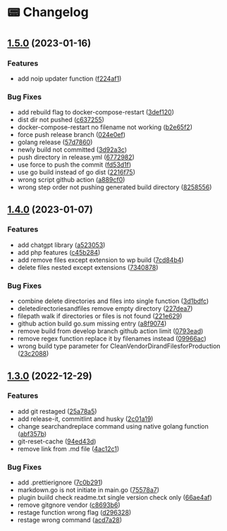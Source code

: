 # 📟 Changelog

## [1.5.0](https://github.com/artistudioxyz/aspri/compare/v1.4.0...v1.5.0) (2023-01-16)


### Features

* add noip updater function ([f224af1](https://github.com/artistudioxyz/aspri/commit/f224af120c03e7799eff9dbdbdac4cd2891d3ba8))


### Bug Fixes

* add rebuild flag to docker-compose-restart ([3def120](https://github.com/artistudioxyz/aspri/commit/3def120a6122f467553fc025f2cdf081b3f83ced))
* dist dir not pushed ([c637255](https://github.com/artistudioxyz/aspri/commit/c637255d6ce912b9ee6b518d63e525796b63db24))
* docker-compose-restart no filename not working ([b2e65f2](https://github.com/artistudioxyz/aspri/commit/b2e65f28e198c49a5e009acf39188de342cd8bf8))
* force push release branch ([024e0ef](https://github.com/artistudioxyz/aspri/commit/024e0efc67a5479ab12a28e3503e47d4f3ca9992))
* golang release ([57d7860](https://github.com/artistudioxyz/aspri/commit/57d7860425e414a998f7b5a08cf8d352a305ff02))
* newly build not committed ([3d92a3c](https://github.com/artistudioxyz/aspri/commit/3d92a3cc91b6ced36b293da82c3d1ad000f58834))
* push directory in release.yml ([6772982](https://github.com/artistudioxyz/aspri/commit/6772982ae725e2eb92dc4fddcc3d069ad27fb9bd))
* use force to push the commit ([fd53d1f](https://github.com/artistudioxyz/aspri/commit/fd53d1f11cdbf1c44d2c18e70eb2a1beca9ab4b1))
* use go build instead of go dist ([2216f75](https://github.com/artistudioxyz/aspri/commit/2216f75bcf08169c801da84d76a565aa0b8b3ad2))
* wrong script github action ([a889cf0](https://github.com/artistudioxyz/aspri/commit/a889cf09a6a0f482377b30fdf832312f649ab0f5))
* wrong step order not pushing generated build directory ([8258556](https://github.com/artistudioxyz/aspri/commit/82585564d596364f189fe296acbedb46de36ff66))

## [1.4.0](https://github.com/artistudioxyz/aspri/compare/v1.3.0...v1.4.0) (2023-01-07)


### Features

* add chatgpt library ([a523053](https://github.com/artistudioxyz/aspri/commit/a523053237219c1716a6fe4a1b01a19a7e8d648d))
* add php features ([c45b284](https://github.com/artistudioxyz/aspri/commit/c45b284a9e39c6f88a94602d41e86d9b1d05d9bd))
* add remove files except extension to wp build ([7cd84b4](https://github.com/artistudioxyz/aspri/commit/7cd84b4e6624b9f55aed02f68b012360f72e68e1))
* delete files nested except extensions ([7340878](https://github.com/artistudioxyz/aspri/commit/7340878645ed078e25c2232e8828aef23f68e30a))


### Bug Fixes

* combine delete directories and files into single function ([3d1bdfc](https://github.com/artistudioxyz/aspri/commit/3d1bdfc265b41898b21af6a9314eefa3f1fc5a6f))
* deletedirectoriesandfiles remove empty directory ([227dea7](https://github.com/artistudioxyz/aspri/commit/227dea76cac169319260d690c21d53d6b1575661))
* filepath walk if directories or files is not found ([221e629](https://github.com/artistudioxyz/aspri/commit/221e6295ebed14310266f7cb4a1fa60de2326b10))
* github action build go.sum missing entry ([a8f9074](https://github.com/artistudioxyz/aspri/commit/a8f9074dad9d32961f5ebcfc273e81e89540d96e))
* remove build from develop branch github action limit ([0793ead](https://github.com/artistudioxyz/aspri/commit/0793ead7563031f18e95b7c34441ffb7e9557056))
* remove regex function replace it by filenames instead ([09966ac](https://github.com/artistudioxyz/aspri/commit/09966ac7d767ee0e4d9a97599b2d149233bee188))
* wrong build type parameter for CleanVendorDirandFilesforProduction ([23c2088](https://github.com/artistudioxyz/aspri/commit/23c208877101d187c528d34472ba36eda0881947))

## [1.3.0](https://github.com/artistudioxyz/aspri/compare/v1.2.0...v1.3.0) (2022-12-29)


### Features

* add git restaged ([25a78a5](https://github.com/artistudioxyz/aspri/commit/25a78a51546ec60a9d723bbc2bf6b2d7c5cffdd3))
* add release-it, commitlint and husky ([2c01a19](https://github.com/artistudioxyz/aspri/commit/2c01a19b5a6079b31f028a2a27114ee8e3f987a6))
* change searchandreplace command using native golang function ([abf357b](https://github.com/artistudioxyz/aspri/commit/abf357b6ac1de03a4c4aa012a344be3f2de3fe0e))
* git-reset-cache ([94ed43d](https://github.com/artistudioxyz/aspri/commit/94ed43d0715b607cd6237c2192f465aa51360e22))
* remove link from .md file ([4ac12c1](https://github.com/artistudioxyz/aspri/commit/4ac12c14abb0883a31d3083c12186c24fd738b49))


### Bug Fixes

* add .prettierignore ([7c0b291](https://github.com/artistudioxyz/aspri/commit/7c0b2913527723c4ee2943a717b99b2fa951136b))
* markdown.go is not initiate in main.go ([75578a7](https://github.com/artistudioxyz/aspri/commit/75578a7dd8b3ad17a5c6b573da0674ddbd372cbc))
* plugin buiild check readme.txt single version check only ([66ae4af](https://github.com/artistudioxyz/aspri/commit/66ae4aff8df4dad5f1183a41372ab2414086550b))
* remove gitgnore vendor ([c8693b6](https://github.com/artistudioxyz/aspri/commit/c8693b6e289e6889924a9261a4e7b825777734b9))
* restage function wrong flag ([d296328](https://github.com/artistudioxyz/aspri/commit/d2963285cc9098737420883a078ea2b357de1309))
* restage wrong command ([acd7a28](https://github.com/artistudioxyz/aspri/commit/acd7a2848f09db8398f78c14a7eab827262e5716))